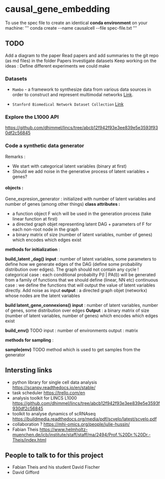 # causal_gene_embedding

To use the spec file to create an identical **conda environment** on your machine:
'''
conda create --name causalcell --file spec-file.txt
'''

## TODO

Add a diagram to the paper
Read papers and add summaries to the git repo (as md files) in the folder Papers
Investigate datasets
Keep working on the ideas : 
Define different experiments we could make

### Datasets

- ```Mambo``` - a framework to synthesize data from various data sources in order to construct and represent multimodal networks
 [Link](http://snap.stanford.edu/mambo/#tutorial).

- ``` Stanford Biomedical Network Dataset Collection ``` [Link](http://snap.stanford.edu/biodata/index.html)

### Explore the L1000 API

https://github.com/dhimmel/lincs/tree/abcb12f942f93e3ee839e5e3593f930df2c56845

### Code a synthetic data generator

Remarks : 
- We start with categorical latent variables (binary at first)
- Should we add noise in the generative process of latent variables + genes?

#### objects :

Gene_expresion_generator : initialized with number of latent variables and number of genes (among other things)
**class attributes :**
- a function object F wich will be used in the generation process (take linear function at first)
- a directed graph objet representing latent DAG + parameters of F for each non-root node in the graph
- a binary matrix of size (number of latent variables, number of genes) which encodes which edges exist

**methods for initialization** :

**build_latent _dag()**
**input** : number of latent variables, some parameters to define how we generate edges of the DAG (define some probability distribution over edges). The graph should not contain any cycle !
categorical case : each conditional probabilty P(l | PA(l)) will be generated from a family of functions that we should define (linear, NN etc)
continuous case : we define the functions that will output the value of latent variables directly. Add noise as input
**output** : a directed graph objet (networkx) whose nodes are the latent variables

**build latent_gene_connexions()**
**input** : number of latent variables, number of genes, some distribution over edges
**Output** : a binary matrix of size (number of latent variables, number of genes) which encodes which edges exist

**build_env()** TODO
input : number of environments
output : matrix

**methods for sampling** :

**sample(env)** TODO
method which is used to get samples from the generator

## Intersting links

- python library for single cell data analysis https://scanpy.readthedocs.io/en/stable/
- task scheduler https://trello.com/en
- analysis toolkit for LINCS L1000 https://github.com/dhimmel/lincs/tree/abcb12f942f93e3ee839e5e3593f930df2c56845
- toolkit to analyse dynamics of scRNAseq https://buildmedia.readthedocs.org/media/pdf/scvelo/latest/scvelo.pdf
- collaboration ? https://mhi-omics.org/people/julie-hussin/
- Fabian Theis https://www.helmholtz-muenchen.de/icb/institute/staff/staff/ma/2494/Prof.%20Dr.%20Dr.-Theis/index.html

## People to talk to for this project
- Fabian Theis and his student David Fischer
- David Gifford

